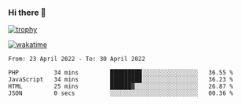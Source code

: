 ### Hi there 👋

[![trophy](https://github-profile-trophy.vercel.app/?username=cxnky&theme=dracula)](https://github.com/ryo-ma/github-profile-trophy)

[![wakatime](https://wakatime.com/badge/user/1c39c599-5497-41b9-a5be-2c4676e7fd23.svg)](https://wakatime.com/@1c39c599-5497-41b9-a5be-2c4676e7fd23)
<!--START_SECTION:waka-->

```text
From: 23 April 2022 - To: 30 April 2022

PHP          34 mins         █████████░░░░░░░░░░░░░░░░   36.55 %
JavaScript   34 mins         █████████░░░░░░░░░░░░░░░░   36.23 %
HTML         25 mins         ██████▓░░░░░░░░░░░░░░░░░░   26.87 %
JSON         0 secs          ░░░░░░░░░░░░░░░░░░░░░░░░░   00.36 %
```

<!--END_SECTION:waka-->
